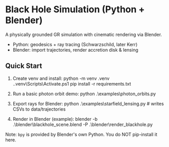 ﻿# Black Hole Simulation (Python + Blender)
A physically grounded GR simulation with cinematic rendering via Blender.
- Python: geodesics + ray tracing (Schwarzschild, later Kerr)
- Blender: import trajectories, render accretion disk & lensing

## Quick Start
1) Create venv and install:
   python -m venv .venv
   .\.venv\Scripts\Activate.ps1
   pip install -r requirements.txt

2) Run a basic photon orbit demo:
   python .\examples\photon_orbits.py

3) Export rays for Blender:
   python .\examples\starfield_lensing.py  # writes CSVs to data/trajectories

4) Render in Blender (example):
   blender -b .\blender\blackhole_scene.blend -P .\blender\render_blackhole.py

Note: `bpy` is provided by Blender's own Python. You do NOT pip-install it here.
